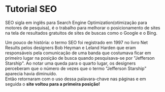 <h1>Tutorial SEO</h1>
<p>SEO sigla em inglês para Search Engine Optimization(otimização para motores de pesquisa), é o trabalho para melhorar o posicionamento
de sites na tela de resultados gratuitos de sites de buscas como o Google e o Bing. </p>
<p>Um pouco de história: o termo SEO foi registrado em 1997 no livro Net Results pelos designers Bob Heyman e Leland Harden que eram responsáveis pela comunicação de uma banda que costumava ficar em primeiro lugar na posição de busca quando pesquisava-se por "Jefferson Starship". Ao notar uma queda para o quarto lugar, os designers perceberam que o número de vezes que o termo "Jefferson Starship" aparecia havia diminuído. <br>
Então retornaram com o uso dessa palavara-chave nas páginas e em seguida o <strong>site voltou para a primeira posição!</strong></p>